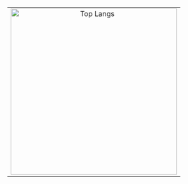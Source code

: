 <table>
    <td align="center">
      <img 
        src="https://github-readme-stats.vercel.app/api/top-langs/?username=Seungju08&layout=compact&theme=default" 
        alt="Top Langs"
        width="380"
      />
    </td>
  </tr>
</table>
